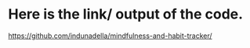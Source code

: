 # Here is the link/ output of the code.
https://github.com/indunadella/mindfulness-and-habit-tracker/
